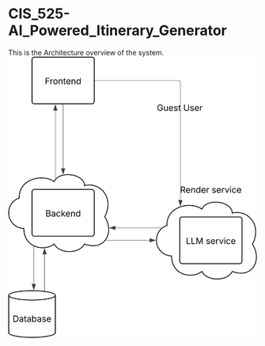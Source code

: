 # CIS_525-AI_Powered_Itinerary_Generator

This is the Architecture overview of the system.
![image](./images/overview.svg "System overview") 